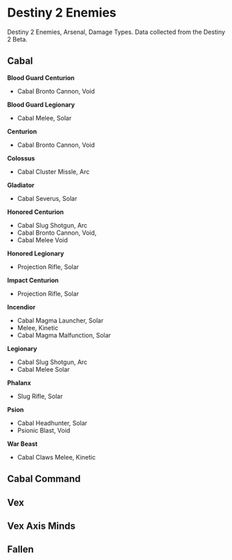 # Destiny 2 Enemies

Destiny 2 Enemies, Arsenal, Damage Types. Data collected from the Destiny 2 Beta.

## Cabal

**Blood Guard Centurion**

- Cabal Bronto Cannon, Void

**Blood Guard Legionary**

- Cabal Melee,	Solar

**Centurion**

- Cabal Bronto Cannon,	Void

**Colossus**

- Cabal Cluster Missle,	Arc

**Gladiator**

- Cabal Severus,	Solar

**Honored Centurion**

- Cabal Slug Shotgun, Arc
- Cabal Bronto Cannon,	Void,
- Cabal Melee	Void

**Honored Legionary**

- Projection Rifle, Solar

**Impact Centurion**

- Projection Rifle, Solar

**Incendior**

- Cabal Magma Launcher, Solar
- Melee,	Kinetic
- Cabal Magma Malfunction,	Solar

**Legionary**

- Cabal Slug Shotgun, Arc
- Cabal Melee	Solar

**Phalanx**

- Slug Rifle, Solar

**Psion**

- Cabal Headhunter, Solar
- Psionic Blast,	Void

**War Beast**

- Cabal Claws Melee, Kinetic

## Cabal Command

## Vex

## Vex Axis Minds

## Fallen
